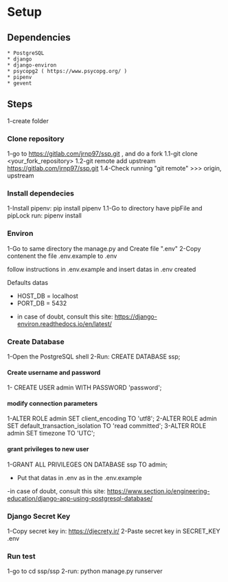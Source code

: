# Setup

## Dependencies
    * PostgreSQL
    * django
    * django-environ
    * psycopg2 ( https://www.psycopg.org/ )
    * pipenv
    * gevent
## Steps
1-create folder

### Clone repository
1-go to https://gitlab.com/jrnp97/ssp.git , and do a fork
1.1-git clone <your_fork_repository>
1.2-git remote add upstream https://gitlab.com/jrnp97/ssp.git
1.4-Check running "git remote" >>> origin, upstream

### Install dependecies
1-Install pipenv: pip install pipenv
1.1-Go to directory have pipFile and pipLock run: pipenv install

### Environ
1-Go to same directory the manage.py and Create file ".env"
2-Copy contenent the file .env.example to .env

follow instructions in .env.example and insert datas in .env created

Defaults datas
* HOST_DB = localhost
* PORT_DB = 5432

- in case of doubt, consult this site: https://django-environ.readthedocs.io/en/latest/

### Create Database
1-Open the PostgreSQL shell
2-Run: CREATE DATABASE ssp;

#### Create username and password
1- CREATE USER admin WITH PASSWORD 'password';

#### modify connection parameters
1-ALTER ROLE admin SET client_encoding TO 'utf8';
2-ALTER ROLE admin SET default_transaction_isolation TO 'read committed';
3-ALTER ROLE admin SET timezone TO 'UTC';

#### grant privileges to new user
1-GRANT ALL PRIVILEGES ON DATABASE ssp TO admin;

* Put that datas in .env as in the .env.example

-in case of doubt, consult this site: https://www.section.io/engineering-education/django-app-using-postgresql-database/

### Django Secret Key
1-Copy secret key in: https://djecrety.ir/
2-Paste secret key in SECRET_KEY .env

### Run test
1-go to cd ssp/ssp
2-run: python manage.py runserver